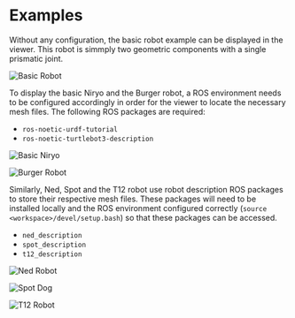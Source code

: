 # Examples

Without any configuration, the basic robot example can be displayed in the viewer. This robot is simmply two geometric components with a single prismatic joint.

![Basic Robot](_static/exBasic.png)

To display the basic Niryo and the Burger robot, a ROS environment needs to be configured accordingly in order for the viewer to locate the necessary mesh files. The following ROS packages are required:

- `ros-noetic-urdf-tutorial`
- `ros-noetic-turtlebot3-description`

![Basic Niryo](_static/exNiryo.png)

![Burger Robot](_static/exBurger.png)

Similarly, Ned, Spot and the T12 robot use robot description ROS packages to store their respective mesh files. These packages will need to be installed locally and the ROS environment configured correctly (`source <workspace>/devel/setup.bash`) so that these packages can be accessed.

- `ned_description`
- `spot_description`
- `t12_description`

![Ned Robot](_static/exNed2.png)

![Spot Dog](_static/exSpot.png)

![T12 Robot](_static/exT12.png)
